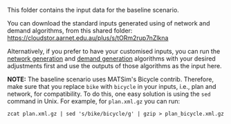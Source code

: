 This folder contains the input data for the baseline scenario.

You can download the standard inputs generated using of network and demand algorithms, from this shared folder: https://cloudstor.aarnet.edu.au/plus/s/tORm2rup7nZlkna

Alternatively, if you prefer to have your customised inputs, you can run the [network generation](https://github.com/matsim-melbourne/network) and [demand generation](https://github.com/matsim-melbourne/demand) algorithms with your desired adjustments first and use the outputs of those algorithms as the input here.

**NOTE:** The baseline scenario uses MATSim's Bicycle contrib. Therefore, make sure that you replace `bike` with `bicycle` in your inputs, i.e., plan and network, for compatibility. To do this, one easy solution is using the `sed` command in Unix. For example, for `plan.xml.gz` you can run:

```
zcat plan.xml.gz | sed 's/bike/bicycle/g' | gzip > plan_bicycle.xml.gz
```

